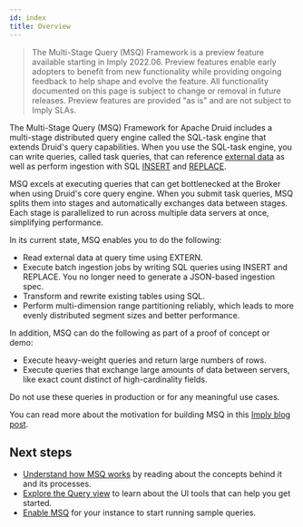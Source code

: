 ```yaml
---
id: index
title: Overview
---
```


> The Multi-Stage Query (MSQ) Framework is a preview feature available starting in Imply 2022.06. Preview features enable early adopters to benefit from new functionality while providing ongoing feedback to help shape and evolve the feature. All functionality documented on this page is subject to change or removal in future releases. Preview features are provided "as is" and are not subject to Imply SLAs.

The Multi-Stage Query (MSQ) Framework for Apache Druid includes a multi-stage distributed query engine called the SQL-task engine that extends Druid's query capabilities. When you use the SQL-task engine, you can write queries, called task queries, that can reference [external data](./msq-queries.md#read-external-data) as well as perform ingestion with SQL [INSERT](./msq-queries.md#insert-data) and [REPLACE](./msq-queries.md#replace-data). 

MSQ excels at executing queries that can get bottlenecked at the Broker when using Druid's core query engine. When you submit task queries, MSQ splits them into stages and automatically exchanges data between stages. Each stage is parallelized to run across multiple data servers at once, simplifying performance.

In its current state, MSQ enables you to do the following:

- Read external data at query time using EXTERN.
- Execute batch ingestion jobs by writing SQL queries using INSERT and REPLACE. You no longer need to generate a JSON-based ingestion spec.
- Transform and rewrite existing tables using SQL.
- Perform multi-dimension range partitioning reliably, which leads to more evenly distributed segment sizes and better performance.

In addition, MSQ can do the following as part of a proof of concept or demo: 

- Execute heavy-weight queries and return large numbers of rows.
- Execute queries that exchange large amounts of data between servers, like exact count distinct of high-cardinality fields.

Do not use these queries in production or for any meaningful use cases.

You can read more about the motivation for building MSQ in this [Imply blog post](https://imply.io/blog/a-new-shape-for-apache-druid/).

## Next steps

* [Understand how MSQ works](./msq-concepts.md) by reading about the concepts behind it and its processes.
* [Explore the Query view](./msq-query-ui.md) to learn about the UI tools that can help you get started.
* [Enable MSQ](./msq-setup.md) for your instance to start running sample queries.

